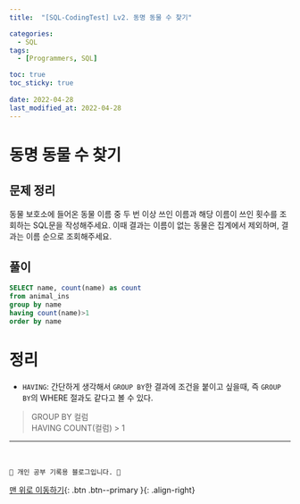 ```yaml
---
title:  "[SQL-CodingTest] Lv2. 동명 동물 수 찾기"

categories:
  - SQL
tags:
  - [Programmers, SQL]

toc: true
toc_sticky: true
 
date: 2022-04-28
last_modified_at: 2022-04-28
---
```


# 동명 동물 수 찾기
## 문제 정리
동물 보호소에 들어온 동물 이름 중 두 번 이상 쓰인 이름과 해당 이름이 쓰인 횟수를 조회하는 SQL문을 작성해주세요. 이때 결과는 이름이 없는 동물은 집계에서 제외하며, 결과는 이름 순으로 조회해주세요.
## 풀이
```sql
SELECT name, count(name) as count 
from animal_ins 
group by name
having count(name)>1
order by name
```
# 정리
- `HAVING`: 간단하게 생각해서 `GROUP BY`한 결과에 조건을 붙이고 싶을때, 즉 `GROUP BY`의 WHERE 절과도 같다고 볼 수 있다.
> GROUP BY 컬럼<br>
HAVING COUNT(컬럼) > 1

***
<br>

    💛 개인 공부 기록용 블로그입니다. 👻

[맨 위로 이동하기](#){: .btn .btn--primary }{: .align-right}